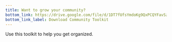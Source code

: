 ```yaml
---
title: Want to grow your community?
bottom_link: https://drive.google.com/file/d/1DT7fUfsYmdoKg9QxPCQYFavSzz6XjdBj/view?usp=sharing
bottom_link_label: Download Community Toolkit
---
```


Use this toolkit to help you get organized.
